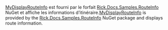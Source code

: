<span data-ttu-id="b5a2d-101">[MyDisplayRouteInfo](https://github.com/Rick-Anderson/RouteInfo/blob/master/Microsoft.Docs.Samples.RouteInfo/ControllerContextExtensions.cs) est fourni par le forfait [Rick.Docs.Samples.RouteInfo](https://www.nuget.org/packages/Rick.Docs.Samples.RouteInfo) NuGet et affiche les informations d’itinéraire.</span><span class="sxs-lookup"><span data-stu-id="b5a2d-101">[MyDisplayRouteInfo](https://github.com/Rick-Anderson/RouteInfo/blob/master/Microsoft.Docs.Samples.RouteInfo/ControllerContextExtensions.cs) is provided by the [Rick.Docs.Samples.RouteInfo](https://www.nuget.org/packages/Rick.Docs.Samples.RouteInfo) NuGet package and displays route information.</span></span>
